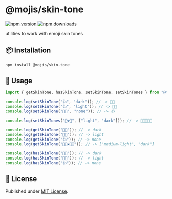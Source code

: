# @mojis/skin-tone

[![npm version][npm-version-src]][npm-version-href]
[![npm downloads][npm-downloads-src]][npm-downloads-href]

utilities to work with emoji skin tones

## 📦 Installation

```bash
npm install @mojis/skin-tone
```

## 🚀 Usage

```ts
import { getSkinTone, hasSkinTone, setSkinTone, setSkinTones } from "@mojis/skin-tone";

console.log(setSkinTone("👍", "dark")); // -> 👍🏿
console.log(setSkinTone("👍", "light")); // -> 👍🏻
console.log(setSkinTone("👍🏻", "none")); // -> 👍

console.log(setSkinTones("👩‍❤️‍👨", ["light", "dark"])); // -> 👩🏻‍❤‍👨🏿

console.log(getSkinTone("👍🏿")); // -> dark
console.log(getSkinTone("👍🏻")); // -> light
console.log(getSkinTone("👍")); // -> none
console.log(getSkinTone("👩🏼‍❤️‍👨🏿")); // -> ["medium-light", "dark"]

console.log(hasSkinTone("👍🏿")); // -> dark
console.log(hasSkinTone("👍🏻")); // -> light
console.log(hasSkinTone("👍")); // -> none
```

## 📄 License

Published under [MIT License](./LICENSE).

<!-- Badges -->

[npm-version-src]: https://img.shields.io/npm/v/@mojis/skin-tone?style=flat&colorA=18181B&colorB=4169E1
[npm-version-href]: https://npmjs.com/package/@mojis/skin-tone
[npm-downloads-src]: https://img.shields.io/npm/dm/@mojis/skin-tone?style=flat&colorA=18181B&colorB=4169E1
[npm-downloads-href]: https://npmjs.com/package/@mojis/skin-tone
